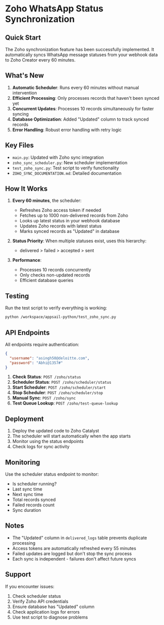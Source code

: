 # Zoho WhatsApp Status Synchronization

## Quick Start

The Zoho synchronization feature has been successfully implemented. It automatically syncs WhatsApp message statuses from your webhook data to Zoho Creator every 60 minutes.

## What's New

1. **Automatic Scheduler**: Runs every 60 minutes without manual intervention
2. **Efficient Processing**: Only processes records that haven't been synced yet
3. **Concurrent Updates**: Processes 10 records simultaneously for faster syncing
4. **Database Optimization**: Added "Updated" column to track synced records
5. **Error Handling**: Robust error handling with retry logic

## Key Files

- `main.py`: Updated with Zoho sync integration
- `zoho_sync_scheduler.py`: New scheduler implementation
- `test_zoho_sync.py`: Test script to verify functionality
- `ZOHO_SYNC_DOCUMENTATION.md`: Detailed documentation

## How It Works

1. **Every 60 minutes**, the scheduler:
   - Refreshes Zoho access token if needed
   - Fetches up to 1000 non-delivered records from Zoho
   - Looks up latest status in your webhook database
   - Updates Zoho records with latest status
   - Marks synced records as "Updated" in database

2. **Status Priority**: When multiple statuses exist, uses this hierarchy:
   - delivered > failed > accepted > sent

3. **Performance**: 
   - Processes 10 records concurrently
   - Only checks non-updated records
   - Efficient database queries

## Testing

Run the test script to verify everything is working:

```bash
python /workspace/appsail-python/test_zoho_sync.py
```

## API Endpoints

All endpoints require authentication:
```json
{
  "username": "asingh50@deloitte.com",
  "password": "Abhi@1357#"
}
```

1. **Check Status**: `POST /zoho/status`
2. **Scheduler Status**: `POST /zoho/scheduler/status`
3. **Start Scheduler**: `POST /zoho/scheduler/start`
4. **Stop Scheduler**: `POST /zoho/scheduler/stop`
5. **Manual Sync**: `POST /zoho/sync`
6. **Test Queue Lookup**: `POST /zoho/test-queue-lookup`

## Deployment

1. Deploy the updated code to Zoho Catalyst
2. The scheduler will start automatically when the app starts
3. Monitor using the status endpoints
4. Check logs for sync activity

## Monitoring

Use the scheduler status endpoint to monitor:
- Is scheduler running?
- Last sync time
- Next sync time
- Total records synced
- Failed records count
- Sync duration

## Notes

- The "Updated" column in `delivered_logs` table prevents duplicate processing
- Access tokens are automatically refreshed every 55 minutes
- Failed updates are logged but don't stop the sync process
- Each sync is independent - failures don't affect future syncs

## Support

If you encounter issues:
1. Check scheduler status
2. Verify Zoho API credentials
3. Ensure database has "Updated" column
4. Check application logs for errors
5. Use test script to diagnose problems
